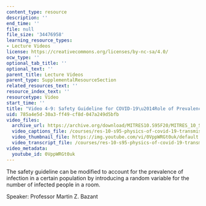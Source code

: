 ```yaml
---
content_type: resource
description: ''
end_time: ''
file: null
file_size: '34476958'
learning_resource_types:
- Lecture Videos
license: https://creativecommons.org/licenses/by-nc-sa/4.0/
ocw_type: ''
optional_tab_title: ''
optional_text: ''
parent_title: Lecture Videos
parent_type: SupplementalResourceSection
related_resources_text: ''
resource_index_text: ''
resourcetype: Video
start_time: ''
title: "Video 4-9: Safety Guideline for COVID-19\u2014Role of Prevalence of Infection"
uid: 785a4e5d-30a3-ff49-cf8d-047a249d5bfb
video_files:
  archive_url: https://archive.org/download/MITRES10.S95F20/MITRES_10_S95F20_0409_300k.mp4
  video_captions_file: /courses/res-10-s95-physics-of-covid-19-transmission-fall-2020/bb871424dba359438c4ff00ce56cd75d_0VppWRGt0uk.vtt
  video_thumbnail_file: https://img.youtube.com/vi/0VppWRGt0uk/default.jpg
  video_transcript_file: /courses/res-10-s95-physics-of-covid-19-transmission-fall-2020/03757f671a685d1711390e23e2edb81e_0VppWRGt0uk.pdf
video_metadata:
  youtube_id: 0VppWRGt0uk
---
```


The safety guideline can be modified to account for the prevalence of infection in a certain population by introducing a random variable for the number of infected people in a room.

Speaker: Professor Martin Z. Bazant

